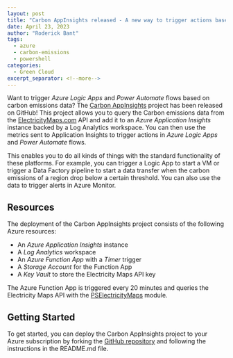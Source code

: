 ```yaml
---
layout: post
title: "Carbon AppInsights released - A new way to trigger actions based on emissions data"
date: April 23, 2023
author: "Roderick Bant"
tags:
  - azure
  - carbon-emissions
  - powershell
categories:
  - Green Cloud
excerpt_separator: <!--more-->
---
```

Want to trigger _Azure Logic Apps_ and _Power Automate_ flows based on carbon
emissions data? The 
[Carbon AppInsights](https://github.com/cloudyspells/carbon-appinsights)
project has been released on GitHub! This project allows you to query the Carbon
emissions data from the [ElectricityMaps.com](https://www.electricitymaps.com/)
API and add it to an _Azure Application Insights_ instance backed by a Log
Analytics workspace. You can then use the metrics sent to Application Insights
to trigger actions in _Azure Logic Apps_ and _Power Automate_ flows.

<!--more-->

This enables you to do all kinds of things with the standard functionality of
these platforms. For example, you can trigger a Logic App to start a VM or
trigger a Data Factory pipeline to start a data transfer when the carbon
emissions of a region drop below a certain threshold. You can also use the data
to trigger alerts in Azure Monitor.

## Resources

The deployment of the Carbon AppInsights project consists of the following Azure
resources:

- An _Azure Application Insights_ instance
- A _Log Analytics_ workspace
- An _Azure Function App_ with a _Timer_ trigger
- A _Storage Account_ for the Function App
- A _Key Vault_ to store the Electricity Maps API key

The Azure Function App is triggered every 20 minutes and queries the Electricity
Maps API with the
[PSElectricityMaps](https://github.com/cloudyspells/PSElectricityMaps)
module.

## Getting Started

To get started, you can deploy the Carbon AppInsights project to your Azure
subscription by forking the
[GitHub repository](https://github.com/cloudyspells/carbon-appinsights) and
following the instructions in the README.md file.

